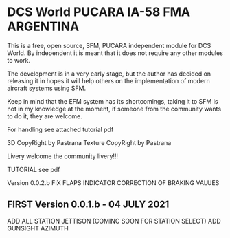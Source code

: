 # DCS World PUCARA IA-58 FMA ARGENTINA

This is a free, open source, SFM, PUCARA independent module for DCS World. By independent it is meant that it does not require any other modules to work.

The development is in a very early stage, but the author has decided on releasing it in hopes it will help others on the implementation of modern aircraft systems using SFM.

Keep in mind that the EFM system has its shortcomings, taking it to SFM is not in my knowledge at the moment, if someone from the community wants to do it, they are welcome.

For handling see attached tutorial pdf

3D CopyRight by Pastrana
Texture CopyRight by Pastrana

Livery welcome the community livery!!!

TUTORIAL see pdf

Version 0.0.2.b 
FIX FLAPS INDICATOR
CORRECTION OF BRAKING VALUES


## FIRST Version 0.0.1.b - 04 JULY 2021
ADD ALL STATION JETTISON (COMINC SOON FOR STATION SELECT)
ADD GUNSIGHT AZIMUTH







